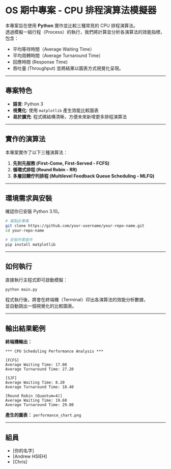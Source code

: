 # OS 期中專案 - CPU 排程演算法模擬器

本專案旨在使用 **Python** 實作並比較三種常見的 CPU 排程演算法。  
透過模擬一組行程（Process）的執行，我們將計算並分析各演算法的效能指標，包含：  
- 平均等待時間（Average Waiting Time）  
- 平均周轉時間（Average Turnaround Time）
- 回應時間 (Response Time)
- 吞吐量 (Throughput)
並將結果以圖表方式視覺化呈現。

---

## 專案特色

- **語言**: Python 3  
- **視覺化**: 使用 `matplotlib` 產生效能比較圖表  
- **易於擴充**: 程式碼結構清晰，方便未來新增更多排程演算法  

---

## 實作的演算法

本專案實作了以下三種演算法：

1. **先到先服務 (First-Come, First-Served - FCFS)**
3. **循環式排程 (Round Robin - RR)**
4. **多層回饋佇列排程 (Multilevel Feedback Queue Scheduling - MLFQ)**
---

## 環境需求與安裝

確認你已安裝 Python 3.10。

```bash
# 複製此專案
git clone https://github.com/your-username/your-repo-name.git
cd your-repo-name

# 安裝所需套件
pip install matplotlib
```

---

## 如何執行

直接執行主程式即可啟動模擬：

```bash
python main.py
```

程式執行後，將會在終端機（Terminal）印出各演算法的效能分析數據，  
並自動跳出一個視覺化的比較圖表。

---

## 輸出結果範例

**終端機輸出：**

```
*** CPU Scheduling Performance Analysis ***

[FCFS]
Average Waiting Time: 17.00
Average Turnaround Time: 27.20

[SJF]
Average Waiting Time: 8.20
Average Turnaround Time: 18.40

[Round Robin (Quantum=4)]
Average Waiting Time: 19.60
Average Turnaround Time: 29.80
```

**產生的圖表：**
`performance_chart.png`

---

## 組員

- [你的名字]
- [Andrew HSIEH]
- [Chris]
